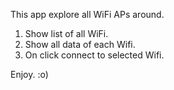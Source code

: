 This app explore all WiFi APs around.

1) Show list of all WiFi.
2) Show all data of each Wifi.
3) On click connect to selected Wifi.

Enjoy. :o)
